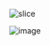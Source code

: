 ![slice](https://capsule-render.vercel.app/api?type=slice&color=c2c2c2&height=200&text=João%20Prates&fontAlign=70&rotate=13&fontAlignY=25&desc=FullStack%20Developer&descAlign=70&descAlignY=44)

![image]({https://img.shields.io/badge/Gmail-D14836?style=for-the-badge&logo=gmail&logoColor=white})

